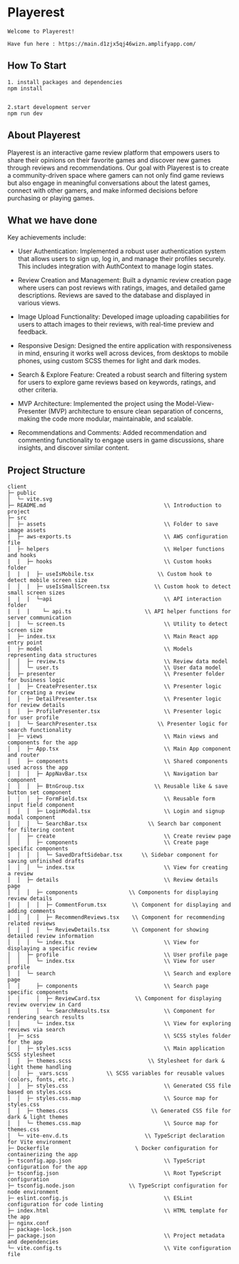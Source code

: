 # Playerest

```
Welcome to Playerest!

Have fun here : https://main.d1zjx5qj46wizn.amplifyapp.com/ 
```

## How To Start

```
1. install packages and dependencies
npm install

```

```

2.start development server
npm run dev
```

## About Playerest

Playerest is an interactive game review platform that empowers users to share their opinions on their favorite games and discover new games through reviews and recommendations. Our goal with Playerest is to create a community-driven space where gamers can not only find game reviews but also engage in meaningful conversations about the latest games, connect with other gamers, and make informed decisions before purchasing or playing games.

## What we have done

Key achievements include:

- User Authentication: Implemented a robust user authentication system that allows users to sign up, log in, and manage their profiles securely. This includes integration with AuthContext to manage login states.

- Review Creation and Management: Built a dynamic review creation page where users can post reviews with ratings, images, and detailed game descriptions. Reviews are saved to the database and displayed in various views.

- Image Upload Functionality: Developed image uploading capabilities for users to attach images to their reviews, with real-time preview and feedback.

- Responsive Design: Designed the entire application with responsiveness in mind, ensuring it works well across devices, from desktops to mobile phones, using custom SCSS themes for light and dark modes.

- Search & Explore Feature: Created a robust search and filtering system for users to explore game reviews based on keywords, ratings, and other criteria.

- MVP Architecture: Implemented the project using the Model-View-Presenter (MVP) architecture to ensure clean separation of concerns, making the code more modular, maintainable, and scalable.

- Recommendations and Comments: Added recommendation and commenting functionality to engage users in game discussions, share insights, and discover similar content.

## Project Structure

```
client
├─ public
│  └─ vite.svg
├─ README.md                                     \\ Introduction to project
├─ src
│  ├─ assets                                     \\ Folder to save image assets
│  ├─ aws-exports.ts                             \\ AWS configuration file
│  ├─ helpers                                    \\ Helper functions and hooks
|  |  ├─ hooks                                   \\ Custom hooks folder
│  |  |  ├─ useIsMobile.tsx                    \\ Custom hook to detect mobile screen size
│  │  |  ├─ useIsSmallScreen.tsx              \\ Custom hook to detect small screen sizes
|  |  |  └─api                                   \\ API interaction folder
|  |  |    └─ api.ts                       \\ API helper functions for server communication
│  │  └─ screen.ts                               \\ Utility to detect screen size
│  ├─ index.tsx                                  \\ Main React app entry point
│  ├─ model                                      \\ Models representing data structures
│  │  ├─ review.ts                               \\ Review data model
│  │  └─ user.ts                                 \\ User data model
|  ├─ presenter                                  \\ Presenter folder for business logic
|  │  ├─ CreatePresenter.tsx                     \\ Presenter logic for creating a review
|  │  ├─ DetailPresenter.tsx                     \\ Presenter logic for review details
|  │  ├─ ProfilePresenter.tsx                    \\ Presenter logic for user profile
|  │  └─ SearchPresenter.tsx                   \\ Presenter logic for search functionality
│  ├─ views                                      \\ Main views and components for the app
│  │  ├─ App.tsx                                 \\ Main App component and router
│  │  ├─ components                              \\ Shared components used across the app
│  │  │  ├─ AppNavBar.tsx                        \\ Navigation bar component
│  │  │  ├─ BtnGroup.tsx                      \\ Reusable like & save button set component
│  │  │  ├─ FormField.tsx                        \\ Reusable form input field component
│  │  │  ├─ LoginModal.tsx                       \\ Login and signup modal component
│  │  │  └─ SearchBar.tsx                   \\ Search bar component for filtering content
│  │  ├─ create                                  \\ Create review page
│  │  │  ├─ components                           \\ Create page specific components
│  │  │  │  └─ SavedDraftSidebar.tsx      \\ Sidebar component for saving unfinished drafts
│  │  │  └─ index.tsx                            \\ View for creating a review
│  │  ├─ details                                 \\ Review details page
│  │  │  ├─ components                \\ Components for displaying review details
│  │  │  │  ├─ CommentForum.tsx        \\ Component for displaying and adding comments
│  │  │  │  ├─ RecommendReviews.tsx    \\ Component for recommending related reviews
│  │  │  │  └─ ReviewDetails.tsx       \\ Component for showing detailed review information
│  │  │  └─ index.tsx                            \\ View for displaying a specific review
│  │  ├─ profile                                 \\ User profile page
│  │  │  └─ index.tsx                            \\ View for user profile
│  │  └─ search                                  \\ Search and explore page
│  │     ├─ components                           \\ Search page specific components
│  │     │  ├─ ReviewCard.tsx           \\ Component for displaying review overview in Card
│  │     │  └─ SearchResults.tsx                 \\ Component for rendering search results
│  │     └─ index.tsx                            \\ View for exploring reviews via search
│  ├─ scss                                       \\ SCSS styles folder for the app
│  │  ├─ styles.scss                             \\ Main application SCSS stylesheet
│  │  ├─ themes.scss                        \\ Stylesheet for dark & light theme handling
│  │  ├─ _vars.scss            \\ SCSS variables for reusable values (colors, fonts, etc.)
│  │  ├─ styles.css                              \\ Generated CSS file based on styles.scss
│  │  ├─ styles.css.map                          \\ Source map for styles.css
│  │  ├─ themes.css                          \\ Generated CSS file for dark & light themes
│  │  └─ themes.css.map                          \\ Source map for themes.css
│  └─ vite-env.d.ts                        \\ TypeScript declaration for Vite environment
├─ Dockerfile                           \ Docker configuration for containerizing the app
├─ tsconfig.app.json                             \\ TypeScript configuration for the app
├─ tsconfig.json                                 \\ Root TypeScript configuration
├─ tsconfig.node.json                 \\ TypeScript configuration for node environment
├─ eslint.config.js                              \\ ESLint configuration for code linting
├─ index.html                                    \\ HTML template for the app
├─ nginx.conf
├─ package-lock.json
├─ package.json                                  \\ Project metadata and dependencies
└─ vite.config.ts                                \\ Vite configuration file

```
